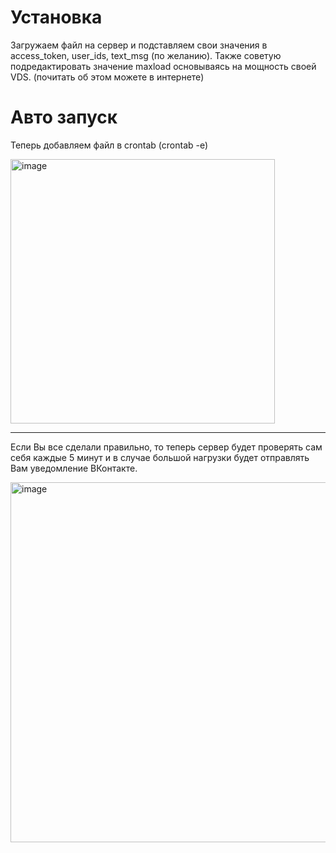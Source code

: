 # Установка
Загружаем файл на сервер и подставляем свои значения в access_token, user_ids, text_msg (по желанию).
Также советую подредактировать значение maxload основываясь на мощность своей VDS. (почитать об этом можете в интернете)
# Авто запуск
Теперь добавляем файл в crontab (crontab -e)

<img width="423" alt="image" src="https://user-images.githubusercontent.com/55111782/119333917-23193100-bc93-11eb-88b7-45d85d454f44.png">

___

Если Вы все сделали правильно, то теперь сервер будет проверять сам себя каждые 5 минут и в случае большой нагрузки будет отправлять Вам уведомление ВКонтакте.

<img width="576" alt="image" src="https://user-images.githubusercontent.com/55111782/119334216-84410480-bc93-11eb-87b2-37bec4bb2952.png">
